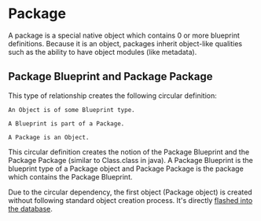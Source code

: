 # Package

A package is a special native object which contains 0 or more blueprint definitions. Because it is an
object, packages inherit object-like qualities such as the ability to have object modules
(like metadata).

## Package Blueprint and Package Package

This type of relationship creates the following circular definition:

`An Object is of some Blueprint type.`

`A Blueprint is part of a Package.`

`A Package is an Object.`

This circular definition creates the notion of the Package Blueprint and the
Package Package (similar to Class.class in java). A Package Blueprint is the
blueprint type of a Package object and Package Package is the package which
contains the Package Blueprint.

Due to the circular dependency, the first object (Package object) is created
without following standard object creation process. It's directly [flashed into
the database](../../../protocol/genesis_bootstrap.md).